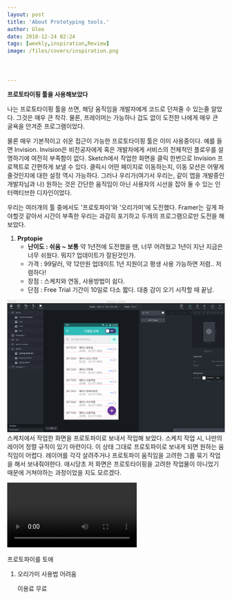 ```yaml
---
layout: post
title: 'About Prototyping tools.'
author: Glee
date: 2018-12-24 02:24
tags: [weekly,inspiration,Review]
image: /files/covers/inspiration.png



---
```


**프로토타이핑 툴을 사용해보았다**

나는 프로토타이핑 툴을 쓰면, 해당 움직임을 개발자에게 코드로 던져줄 수 있는줄 알았다.
그것은 매우 큰 착각. 물론, 프레이머는 가능하나 겁도 없이 도전한 나에게 매우 큰 굴욕을 안겨준 프로그램이었다.

물론 매우 기본적이고 쉬운 접근이 가능한 프로토타이핑 툴은 이미 사용중이다. 예를 들면 Invision.
Invision은 비전공자에게 혹은 개발자에게 서비스의 전체적인 플로우를 설명하기에 여전히 부족함이 없다.
Sketch에서 작업한 화면을 클릭 한번으로 Invision 프로젝트로 간편하게 보낼 수 있다.
클릭시 어떤 페이지로 이동하는지, 이동 모션은 어떻게 줄것인지에 대한 설정 역시 가능하다.
그러나 우리가(여기서 우리는, 같이 앱을 개발중인 개발자님과 나) 원하는 것은 간단한 움직임이 아닌 사용자의 시선을 잡아 둘 수 있는 인터랙티브한 디자인이었다.

우리는 여러개의 툴 중에서도 '프로토파이'와 '오리가미'에 도전했다.
Framer는 깊게 파야할것 같아서 시간이 부족한 우리는 과감히 포기하고 두개의 프로그램으로만 도전을 해보았다.

 

1. **Prptopie**
   - **난이도  : 쉬움 ~ 보통** 
     약 1년전에 도전했을 땐, 너무 어려웠고 1년이 지난 지금은 너무 쉬웠다. 뭐지? 업데이트가 잘된것인가.
   - 가격 : 99달러, 약 12만원
     업데이트 1년 지원이고 평생 사용 가능하면 저렴.. 저렴하다!
   - 장점 : 스케치와 연동, 사용방법이 쉽다.
   - 단점 : Free Trial 기간이 10일로 다소 짧다. 대충 감이 오기 시작할 때 끝남.



![깔끔한 화면 구조](/files/protopie_view.png)
스케치에서 작업한 화면을 프로토파이로 보내서 작업해 보았다.
스케치 작업 시, 나만의 레이어 정렬 규칙이 있기 마련이다. 이 상태 그대로 프로토파이로 보내게 되면 원하는 움직임이 어렵다.
레이어를 각각 살려주거나 프로토파이 움직임을 고려한 그룹 묶기 작업을 해서 보내줘야한다.
애시당초 저 화면은 프로토타이핑을 고려한 작업물이 아니었기 때문에 거쳐야하는 과정이었을 지도 모르겠다.



![Floting Action](/files/20181214_protopie_floting_test.mp4)

프로토파이를 토애



1. 오리가미
   사용법 어려움

   이용료 무료
